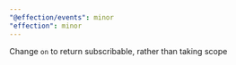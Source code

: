 ```yaml
---
"@effection/events": minor
"effection": minor
---
```


Change `on` to return subscribable, rather than taking scope
